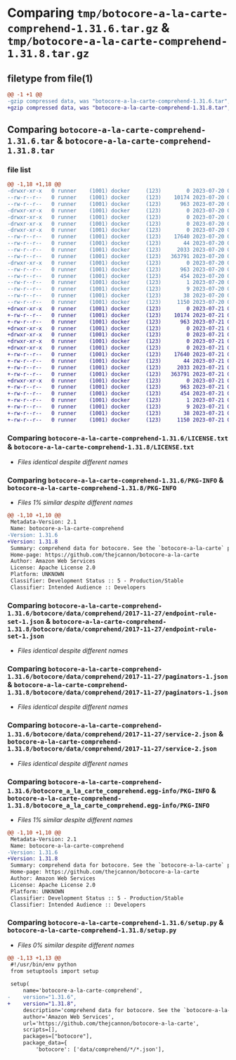 # Comparing `tmp/botocore-a-la-carte-comprehend-1.31.6.tar.gz` & `tmp/botocore-a-la-carte-comprehend-1.31.8.tar.gz`

## filetype from file(1)

```diff
@@ -1 +1 @@
-gzip compressed data, was "botocore-a-la-carte-comprehend-1.31.6.tar", last modified: Thu Jul 20 01:20:09 2023, max compression
+gzip compressed data, was "botocore-a-la-carte-comprehend-1.31.8.tar", last modified: Fri Jul 21 01:21:18 2023, max compression
```

## Comparing `botocore-a-la-carte-comprehend-1.31.6.tar` & `botocore-a-la-carte-comprehend-1.31.8.tar`

### file list

```diff
@@ -1,18 +1,18 @@
-drwxr-xr-x   0 runner    (1001) docker     (123)        0 2023-07-20 01:20:09.626594 botocore-a-la-carte-comprehend-1.31.6/
--rw-r--r--   0 runner    (1001) docker     (123)    10174 2023-07-20 01:20:09.000000 botocore-a-la-carte-comprehend-1.31.6/LICENSE.txt
--rw-r--r--   0 runner    (1001) docker     (123)      963 2023-07-20 01:20:09.622594 botocore-a-la-carte-comprehend-1.31.6/PKG-INFO
-drwxr-xr-x   0 runner    (1001) docker     (123)        0 2023-07-20 01:20:09.622594 botocore-a-la-carte-comprehend-1.31.6/botocore/
-drwxr-xr-x   0 runner    (1001) docker     (123)        0 2023-07-20 01:20:09.622594 botocore-a-la-carte-comprehend-1.31.6/botocore/data/
-drwxr-xr-x   0 runner    (1001) docker     (123)        0 2023-07-20 01:20:09.622594 botocore-a-la-carte-comprehend-1.31.6/botocore/data/comprehend/
-drwxr-xr-x   0 runner    (1001) docker     (123)        0 2023-07-20 01:20:09.622594 botocore-a-la-carte-comprehend-1.31.6/botocore/data/comprehend/2017-11-27/
--rw-r--r--   0 runner    (1001) docker     (123)    17640 2023-07-20 01:19:55.000000 botocore-a-la-carte-comprehend-1.31.6/botocore/data/comprehend/2017-11-27/endpoint-rule-set-1.json
--rw-r--r--   0 runner    (1001) docker     (123)       44 2023-07-20 01:19:55.000000 botocore-a-la-carte-comprehend-1.31.6/botocore/data/comprehend/2017-11-27/examples-1.json
--rw-r--r--   0 runner    (1001) docker     (123)     2033 2023-07-20 01:19:55.000000 botocore-a-la-carte-comprehend-1.31.6/botocore/data/comprehend/2017-11-27/paginators-1.json
--rw-r--r--   0 runner    (1001) docker     (123)   363791 2023-07-20 01:19:55.000000 botocore-a-la-carte-comprehend-1.31.6/botocore/data/comprehend/2017-11-27/service-2.json
-drwxr-xr-x   0 runner    (1001) docker     (123)        0 2023-07-20 01:20:09.622594 botocore-a-la-carte-comprehend-1.31.6/botocore_a_la_carte_comprehend.egg-info/
--rw-r--r--   0 runner    (1001) docker     (123)      963 2023-07-20 01:20:09.000000 botocore-a-la-carte-comprehend-1.31.6/botocore_a_la_carte_comprehend.egg-info/PKG-INFO
--rw-r--r--   0 runner    (1001) docker     (123)      454 2023-07-20 01:20:09.000000 botocore-a-la-carte-comprehend-1.31.6/botocore_a_la_carte_comprehend.egg-info/SOURCES.txt
--rw-r--r--   0 runner    (1001) docker     (123)        1 2023-07-20 01:20:09.000000 botocore-a-la-carte-comprehend-1.31.6/botocore_a_la_carte_comprehend.egg-info/dependency_links.txt
--rw-r--r--   0 runner    (1001) docker     (123)        9 2023-07-20 01:20:09.000000 botocore-a-la-carte-comprehend-1.31.6/botocore_a_la_carte_comprehend.egg-info/top_level.txt
--rw-r--r--   0 runner    (1001) docker     (123)       38 2023-07-20 01:20:09.626594 botocore-a-la-carte-comprehend-1.31.6/setup.cfg
--rw-r--r--   0 runner    (1001) docker     (123)     1150 2023-07-20 01:20:09.000000 botocore-a-la-carte-comprehend-1.31.6/setup.py
+drwxr-xr-x   0 runner    (1001) docker     (123)        0 2023-07-21 01:21:18.254864 botocore-a-la-carte-comprehend-1.31.8/
+-rw-r--r--   0 runner    (1001) docker     (123)    10174 2023-07-21 01:21:18.000000 botocore-a-la-carte-comprehend-1.31.8/LICENSE.txt
+-rw-r--r--   0 runner    (1001) docker     (123)      963 2023-07-21 01:21:18.254864 botocore-a-la-carte-comprehend-1.31.8/PKG-INFO
+drwxr-xr-x   0 runner    (1001) docker     (123)        0 2023-07-21 01:21:18.254864 botocore-a-la-carte-comprehend-1.31.8/botocore/
+drwxr-xr-x   0 runner    (1001) docker     (123)        0 2023-07-21 01:21:18.254864 botocore-a-la-carte-comprehend-1.31.8/botocore/data/
+drwxr-xr-x   0 runner    (1001) docker     (123)        0 2023-07-21 01:21:18.254864 botocore-a-la-carte-comprehend-1.31.8/botocore/data/comprehend/
+drwxr-xr-x   0 runner    (1001) docker     (123)        0 2023-07-21 01:21:18.254864 botocore-a-la-carte-comprehend-1.31.8/botocore/data/comprehend/2017-11-27/
+-rw-r--r--   0 runner    (1001) docker     (123)    17640 2023-07-21 01:21:06.000000 botocore-a-la-carte-comprehend-1.31.8/botocore/data/comprehend/2017-11-27/endpoint-rule-set-1.json
+-rw-r--r--   0 runner    (1001) docker     (123)       44 2023-07-21 01:21:06.000000 botocore-a-la-carte-comprehend-1.31.8/botocore/data/comprehend/2017-11-27/examples-1.json
+-rw-r--r--   0 runner    (1001) docker     (123)     2033 2023-07-21 01:21:06.000000 botocore-a-la-carte-comprehend-1.31.8/botocore/data/comprehend/2017-11-27/paginators-1.json
+-rw-r--r--   0 runner    (1001) docker     (123)   363791 2023-07-21 01:21:06.000000 botocore-a-la-carte-comprehend-1.31.8/botocore/data/comprehend/2017-11-27/service-2.json
+drwxr-xr-x   0 runner    (1001) docker     (123)        0 2023-07-21 01:21:18.254864 botocore-a-la-carte-comprehend-1.31.8/botocore_a_la_carte_comprehend.egg-info/
+-rw-r--r--   0 runner    (1001) docker     (123)      963 2023-07-21 01:21:18.000000 botocore-a-la-carte-comprehend-1.31.8/botocore_a_la_carte_comprehend.egg-info/PKG-INFO
+-rw-r--r--   0 runner    (1001) docker     (123)      454 2023-07-21 01:21:18.000000 botocore-a-la-carte-comprehend-1.31.8/botocore_a_la_carte_comprehend.egg-info/SOURCES.txt
+-rw-r--r--   0 runner    (1001) docker     (123)        1 2023-07-21 01:21:18.000000 botocore-a-la-carte-comprehend-1.31.8/botocore_a_la_carte_comprehend.egg-info/dependency_links.txt
+-rw-r--r--   0 runner    (1001) docker     (123)        9 2023-07-21 01:21:18.000000 botocore-a-la-carte-comprehend-1.31.8/botocore_a_la_carte_comprehend.egg-info/top_level.txt
+-rw-r--r--   0 runner    (1001) docker     (123)       38 2023-07-21 01:21:18.254864 botocore-a-la-carte-comprehend-1.31.8/setup.cfg
+-rw-r--r--   0 runner    (1001) docker     (123)     1150 2023-07-21 01:21:18.000000 botocore-a-la-carte-comprehend-1.31.8/setup.py
```

### Comparing `botocore-a-la-carte-comprehend-1.31.6/LICENSE.txt` & `botocore-a-la-carte-comprehend-1.31.8/LICENSE.txt`

 * *Files identical despite different names*

### Comparing `botocore-a-la-carte-comprehend-1.31.6/PKG-INFO` & `botocore-a-la-carte-comprehend-1.31.8/PKG-INFO`

 * *Files 1% similar despite different names*

```diff
@@ -1,10 +1,10 @@
 Metadata-Version: 2.1
 Name: botocore-a-la-carte-comprehend
-Version: 1.31.6
+Version: 1.31.8
 Summary: comprehend data for botocore. See the `botocore-a-la-carte` package for more info.
 Home-page: https://github.com/thejcannon/botocore-a-la-carte
 Author: Amazon Web Services
 License: Apache License 2.0
 Platform: UNKNOWN
 Classifier: Development Status :: 5 - Production/Stable
 Classifier: Intended Audience :: Developers
```

### Comparing `botocore-a-la-carte-comprehend-1.31.6/botocore/data/comprehend/2017-11-27/endpoint-rule-set-1.json` & `botocore-a-la-carte-comprehend-1.31.8/botocore/data/comprehend/2017-11-27/endpoint-rule-set-1.json`

 * *Files identical despite different names*

### Comparing `botocore-a-la-carte-comprehend-1.31.6/botocore/data/comprehend/2017-11-27/paginators-1.json` & `botocore-a-la-carte-comprehend-1.31.8/botocore/data/comprehend/2017-11-27/paginators-1.json`

 * *Files identical despite different names*

### Comparing `botocore-a-la-carte-comprehend-1.31.6/botocore/data/comprehend/2017-11-27/service-2.json` & `botocore-a-la-carte-comprehend-1.31.8/botocore/data/comprehend/2017-11-27/service-2.json`

 * *Files identical despite different names*

### Comparing `botocore-a-la-carte-comprehend-1.31.6/botocore_a_la_carte_comprehend.egg-info/PKG-INFO` & `botocore-a-la-carte-comprehend-1.31.8/botocore_a_la_carte_comprehend.egg-info/PKG-INFO`

 * *Files 1% similar despite different names*

```diff
@@ -1,10 +1,10 @@
 Metadata-Version: 2.1
 Name: botocore-a-la-carte-comprehend
-Version: 1.31.6
+Version: 1.31.8
 Summary: comprehend data for botocore. See the `botocore-a-la-carte` package for more info.
 Home-page: https://github.com/thejcannon/botocore-a-la-carte
 Author: Amazon Web Services
 License: Apache License 2.0
 Platform: UNKNOWN
 Classifier: Development Status :: 5 - Production/Stable
 Classifier: Intended Audience :: Developers
```

### Comparing `botocore-a-la-carte-comprehend-1.31.6/setup.py` & `botocore-a-la-carte-comprehend-1.31.8/setup.py`

 * *Files 0% similar despite different names*

```diff
@@ -1,13 +1,13 @@
 #!/usr/bin/env python
 from setuptools import setup
 
 setup(
     name='botocore-a-la-carte-comprehend',
-    version="1.31.6",
+    version="1.31.8",
     description='comprehend data for botocore. See the `botocore-a-la-carte` package for more info.',
     author='Amazon Web Services',
     url='https://github.com/thejcannon/botocore-a-la-carte',
     scripts=[],
     packages=["botocore"],
     package_data={
         'botocore': ['data/comprehend/*/*.json'],
```

